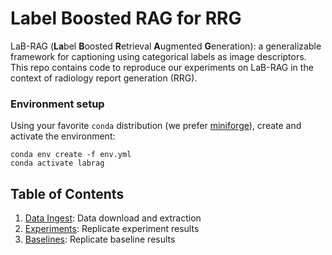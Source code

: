 # Label Boosted RAG for RRG
LaB-RAG (**La**bel **B**oosted **R**etrieval **A**ugmented **G**eneration): a generalizable framework for captioning using categorical labels as image descriptors. This repo contains code to reproduce our experiments on LaB-RAG in the context of radiology report generation (RRG).

### Environment setup
Using your favorite `conda` distribution (we prefer [miniforge](https://github.com/conda-forge/miniforge)), create and activate the environment:
```
conda env create -f env.yml
conda activate labrag
```

## Table of Contents
1. [Data Ingest](https://github.com/StevenSong/cxr-data-ingest): Data download and extraction
1. [Experiments](docs/experiments.md): Replicate experiment results
1. [Baselines](docs/baselines.md): Replicate baseline results
